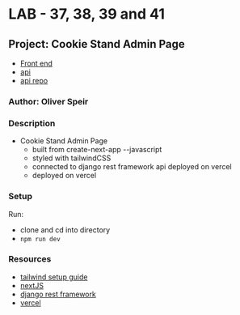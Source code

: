 # LAB - 37, 38, 39 and 41 

## Project: Cookie Stand Admin Page
- [Front end](https://cookie-stand-admin-livid.vercel.app/)
- [api](https://cookie-stand-api-eta.vercel.app/)
- [api repo](https://github.com/OliverSpeir/cookie-stand-api)

### Author: Oliver Speir

### Description

- Cookie Stand Admin Page
    - built from create-next-app --javascript
    - styled with tailwindCSS
    - connected to django rest framework api deployed on vercel
    - deployed on vercel

### Setup

Run:
- clone and cd into directory
- `npm run dev`

### Resources

- [tailwind setup guide](https://tailwindcss.com/docs/guides/nextjs)
- [nextJS](https://nextjs.org/)
- [django rest framework](https://www.django-rest-framework.org/)
- [vercel](https://vercel.com/)
